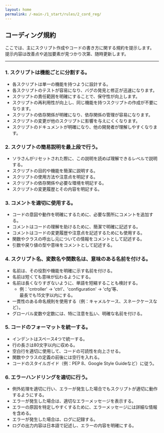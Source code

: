 ```yaml
---
layout: home
permalink: /-main-/1_start/rules/2_cord_reg/
---
```


## コーディング規約

ここでは、主にスクリプト作成やコードの書き方に関する規約を提示します。<br>
提示内容は改善点や追加要素が見つかり次第、随時更新します。<br>

---
### 1. スクリプトは機能ごとに分割する。
- 各スクリプトは単一の機能を持つように設計する。
- 各スクリプトのテストが容易になり、バグの発見と修正が迅速になります。
- スクリプトの責任範囲を明確にすることで、保守性が向上します。
- スクリプトの再利用性が向上し、同じ機能を持つスクリプトの作成が不要になります。
- スクリプトの依存関係が明確になり、依存関係の管理が容易になります。
- スクリプトの変更が他のスクリプトに影響を与えにくくなります。
- スクリプトのドキュメントが明確になり、他の開発者が理解しやすくなります。

### 2. スクリプトの簡易説明を最上段で行う。
- ソラさんがリセットされた際に、この説明を読めば理解できるレベルで説明する。
- スクリプトの目的や機能を簡潔に説明する。
- スクリプトの使用方法や注意点を明記する。
- スクリプトの依存関係や必要な環境を明記する。
- スクリプトの変更履歴とその内容を明記する。

### 3. コメントを適切に使用する。
- コードの意図や動作を明確にするために、必要な箇所にコメントを追加する。
- コメントはコードの理解を助けるために、簡潔で明確に記述する。
- コメントはコードの変更履歴や注意点を記述するためにも使用する。
- 関数やクラスの呼出し元についての情報をコメントとして記述する。
- 引数や戻り値の型や意味をコメントとして記述する。

### 4. スクリプト名、変数名や関数名は、意味のある名前を付ける。
- 名前は、その役割や機能を明確に示す名前を付ける。
- 名前は短くても意味が伝わるようにする。
- 名前は長くなりすぎないように、単語を短縮することも検討する。
    - 例：'cntroller' → 'ctrl'、'configuration' → 'cfg'等、<br>最長でも15文字以内にする。
- 一貫性のある命名規則を使用する（例：キャメルケース、スネークケースなど）。
- グローバル変数や定数には、特に注意を払い、明確な名前を付ける。

### 5. コードのフォーマットを統一する。
- インデントはスペース4つで統一する。
- 行の長さは80文字以内に収める。
- 空白行を適切に使用して、コードの可読性を向上させる。
- 関数やクラスの定義の前後には空行を入れる。
- コードのスタイルガイド（例：PEP 8、Google Style Guideなど）に従う。

### 6. エラーハンドリングを適切に行う。
- 例外処理を適切に行い、エラーが発生した場合でもスクリプトが適切に動作するようにする。
- エラーが発生した場合は、適切なエラーメッセージを表示する。
- エラーの原因を特定しやすくするために、エラーメッセージには詳細な情報を含める。
- エラーが発生した場合は、ログに記録する。 
- ログの出力内容は日本語で記述し、エラーの内容を明確にする。